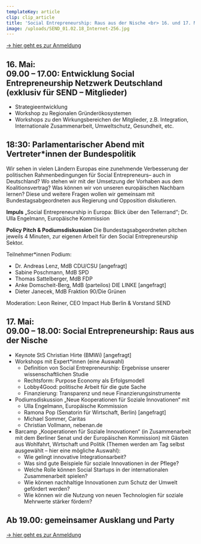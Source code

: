 ```yaml
---
templateKey: article
clip: clip_article
title: 'Social Entrepreneurship: Raus aus der Nische <br> 16. und 17. Mai in Berlin'
image: /uploads/SEND_01.02.18_Internet-256.jpg
---
```

[→ hier geht es zur Anmeldung](https://www.eventbrite.de/e/social-entrepreneurship-raus-aus-der-nische-tickets-58867434080)

## 16. Mai: <br> 09.00 – 17.00: Entwicklung Social Entrepreneurship Netzwerk Deutschland (exklusiv für SEND – Mitglieder)

* Strategieentwicklung
* Workshop zu Regionalen Gründerökosystemen
* Workshops zu den Wirkungsbereichen der Mitglieder, z.B. Integration, Internationale Zusammenarbeit, Umweltschutz, Gesundheit,  etc.

## 18:30: Parlamentarischer Abend mit Vertreter*innen der Bundespolitik

Wir sehen in vielen Ländern Europas eine zunehmende Verbesserung der politischen
Rahmenbedingungen für Social Entrepreneurs– auch in Deutschland? Wo stehen wir mit der
Umsetzung der Vorhaben aus dem Koalitionsvertrag? Was können wir von unseren europäischen
Nachbarn lernen? Diese und weitere Fragen wollen wir gemeinsam mit Bundestagsabgeordneten aus
Regierung und Opposition diskutieren.

**Impuls**
„Social Entrepreneurship in Europa: Blick über den Tellerrand“; Dr. Ulla Engelmann, Europäische Kommission

**Policy Pitch & Podiumsdiskussion**
Die Bundestagsabgeordneten pitchen jeweils 4 Minuten, zur eigenen Arbeit für den Social
Entrepreneurship Sektor.

Teilnehmer*innen Podium:

* Dr. Andreas Lenz, MdB CDU/CSU \[angefragt]
* Sabine Poschmann, MdB SPD
* Thomas Sattelberger, MdB FDP
* Anke Domscheit-Berg, MdB (parteilos) DIE LINKE \[angefragt]
* Dieter Janecek, MdB Fraktion 90/Die Grünen

Moderation: Leon Reiner, CEO Impact Hub Berlin & Vorstand SEND

## 17. Mai: <br> 09.00 – 18.00: Social Entrepreneurship: Raus aus der Nische

* Keynote StS Christian Hirte (BMWi) \[angefragt]
* Workshops mit Expert*innen (eine Auswahl)
  * Definition von Social Entrepreneurship: Ergebnisse unserer wissenschaftlichen Studie
  * Rechtsform: Purpose Economy als Erfolgsmodell
  * Lobby4Good: politische Arbeit für die gute Sache
  * Finanzierung: Transparenz und neue Finanzierungsinstrumente
* Podiumsdiskussion „Neue Kooperationen für Soziale Innovationen“ mit
  * Ulla Engelmann, Europäische Kommission
  * Ramona Pop (Senatorin für Wirtschaft, Berlin) \[angefragt]
  * Michael Sommer, Caritas
  * Christian Vollmann, nebenan.de
* Barcamp „Kooperationen für Soziale Innovationen“ (in Zusammenarbeit mit dem Berliner
  Senat und der Europäischen Kommission) mit Gästen aus Wohlfahrt, Wirtschaft und Politik
  (Themen werden am Tag selbst ausgewählt – hier eine mögliche Auswahl):
  * Wie gelingt innovative Integrationsarbeit?
  * Was sind gute Beispiele für soziale Innovationen in der Pflege?
  * Welche Rolle können Social Startups in der internationalen Zusammenarbeit spielen?
  * Wie können nachhaltige Innovationen zum Schutz der Umwelt gefördert werden?
  * Wie können wir die Nutzung von neuen Technologien für soziale Mehrwerte stärker
    fördern?

## Ab 19.00: gemeinsamer Ausklang und Party

[→ hier geht es zur Anmeldung](https://www.eventbrite.de/e/social-entrepreneurship-raus-aus-der-nische-tickets-58867434080)
